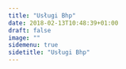 ```yaml
---
title: "Usługi Bhp"
date: 2018-02-13T10:48:39+01:00
draft: false
image: ""
sidemenu: true
sidetitle: "Usługi Bhp"
---
```

